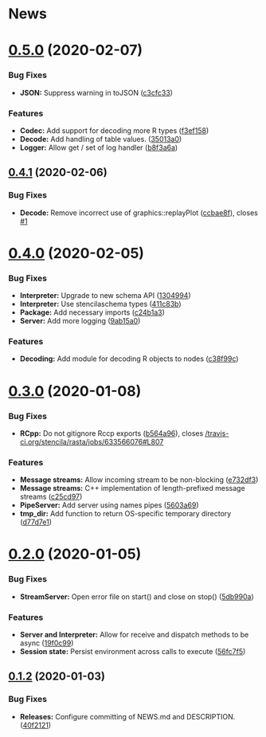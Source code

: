 # News

# [0.5.0](https://github.com/stencila/rasta/compare/v0.4.1...v0.5.0) (2020-02-07)


### Bug Fixes

* **JSON:** Suppress warning in toJSON ([c3cfc33](https://github.com/stencila/rasta/commit/c3cfc33a0f778e37cc68f350da0d0890223447e5))


### Features

* **Codec:** Add support for decoding more R types ([f3ef158](https://github.com/stencila/rasta/commit/f3ef1580b85edea7e801899879921c0afd672122))
* **Decode:** Add handling of table values. ([35013a0](https://github.com/stencila/rasta/commit/35013a05991a2268b7df38f4dfd49c5660708ca0))
* **Logger:** Allow get / set of log handler ([b8f3a6a](https://github.com/stencila/rasta/commit/b8f3a6abf3d6eaf0869d4338132f2aa6a9385328))

## [0.4.1](https://github.com/stencila/rasta/compare/v0.4.0...v0.4.1) (2020-02-06)


### Bug Fixes

* **Decode:** Remove incorrect use of graphics::replayPlot ([ccbae8f](https://github.com/stencila/rasta/commit/ccbae8f72b207d40d2ac902f5a84fb9d118ecae6)), closes [#1](https://github.com/stencila/rasta/issues/1)

# [0.4.0](https://github.com/stencila/rasta/compare/v0.3.0...v0.4.0) (2020-02-05)


### Bug Fixes

* **Interpreter:** Upgrade to new schema API ([1304994](https://github.com/stencila/rasta/commit/13049946f2a4be0cc3e502e5f87e83ffce2aaebb))
* **Interpreter:** Use stencilaschema types ([411c83b](https://github.com/stencila/rasta/commit/411c83b8ab461334f5f30c11755d4ba52d4489ac))
* **Package:** Add necessary imports ([c24b1a3](https://github.com/stencila/rasta/commit/c24b1a30a02792116fcff88601a889e4902557dc))
* **Server:** Add more logging ([9ab15a0](https://github.com/stencila/rasta/commit/9ab15a09b523b21ed90fc272b1d32eaecb8a6f4d))


### Features

* **Decoding:** Add module for decoding R objects to nodes ([c38f99c](https://github.com/stencila/rasta/commit/c38f99c3dfc1ccab1c5830ba1556e15e68bb46e8))

# [0.3.0](https://github.com/stencila/rasta/compare/v0.2.0...v0.3.0) (2020-01-08)


### Bug Fixes

* **RCpp:** Do not gitignore Rccp exports ([b564a96](https://github.com/stencila/rasta/commit/b564a968970ac8b33d304ce4ce84c1e4a95393a0)), closes [/travis-ci.org/stencila/rasta/jobs/633566076#L807](https://github.com//travis-ci.org/stencila/rasta/jobs/633566076/issues/L807)


### Features

* **Message streams:** Allow incoming stream to be non-blocking ([e732df3](https://github.com/stencila/rasta/commit/e732df3056fb846cc3f3efb6d9f95b45915b9ded))
* **Message streams:** C++ implementation of length-prefixed message streams ([c25cd97](https://github.com/stencila/rasta/commit/c25cd974235f303618a3369134c89471a3177924))
* **PipeServer:** Add server using names pipes ([5603a69](https://github.com/stencila/rasta/commit/5603a69240ae8905bff7dcd5dbfe2dad7d010c1c))
* **tmp_dir:** Add function to return OS-specific temporary directory ([d77d7e1](https://github.com/stencila/rasta/commit/d77d7e179e91082db1518bced9e672a9f6320701))

# [0.2.0](https://github.com/stencila/rasta/compare/v0.1.2...v0.2.0) (2020-01-05)


### Bug Fixes

* **StreamServer:** Open error file on start() and  close on stop() ([5db990a](https://github.com/stencila/rasta/commit/5db990a731d9259bf4247002584f10dc3607d359))


### Features

* **Server and Interpreter:** Allow for receive and dispatch methods to be async ([19f0c99](https://github.com/stencila/rasta/commit/19f0c9904146afccede71a286f405371794b57dd))
* **Session state:** Persist environment across calls to execute ([56fc7f5](https://github.com/stencila/rasta/commit/56fc7f552669d16f7a363d284cc42d8b63632405))


## [0.1.2](https://github.com/stencila/rasta/compare/v0.1.1...v0.1.2) (2020-01-03)


### Bug Fixes

* **Releases:** Configure committing of NEWS.md and DESCRIPTION. ([40f2121](https://github.com/stencila/rasta/commit/40f21217ebae800f3380829448a54a19c8ee915d))
